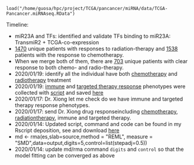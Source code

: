 
```
load("/home/guosa/hpc/project/TCGA/pancancer/miRNA/data/TCGA-Pancancer.miRNAseq.RData")
```

Timeline: 

* miR23A and TFs: identified and validate TFs binding to miR23A: TransmiR2 + TCGA-co-expression 
* [1470](/extdata/clinical/chemo-radio/) unique patients with responses to radiation-therapy and [1538](/extdata/clinical/chemo-radio/) patients with the response to chemotherapy. 
* When we merge both of them, there are [703](/extdata/clinical/chemo-radio/) unique patients with clear response to both chemo- and radio-therapy. 
* 2020/01/19: identify all the individual have both [chemotherapy]() and [radiotherapy]() treatment
* 2020/01/19:  [immune](./extdata/clinical/immunotherapy.txt) and [targeted therapy response](./extdata/clinical/TargetedMoleculartherapy.txt) phenotypes were collected with [script](./R/immunotherapy.tcga.R) and saved [here](./extdata/clinical/)
* 2020/01/17:  Dr. Xiong let me check do we have immune and targeted therapy response phenotypes. 
* 2020/01/17: send Dr. Xiong drug responseincluding [chemotherapy](./extdata/clinical/pancancer.chemotherapy.response2020.txt), [radiationtherapy](./extdata/clinical/Pancancer.radiationresponse2020.txt), immune and targeted therapy.
*  2020/01/14: Updated script, command and code can be found in my Rscript deposition, see and download [here](https://github.com/Shicheng-Guo/GscRbasement/blob/master/TcGaOverallDGEmeta.R)
*  md <- rma(es,slab=source,method = "REML", measure = "SMD",data=output,digits=5,control=list(stepadj=0.5))
*  2020/01/14: update md/rma command `digits` and `control` so that the model fitting can be converged as above
